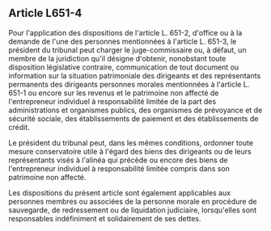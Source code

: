 Article L651-4
----
Pour l'application des dispositions de l'article L. 651-2, d'office ou à la
demande de l'une des personnes mentionnées à l'article L. 651-3, le président du
tribunal peut charger le juge-commissaire ou, à défaut, un membre de la
juridiction qu'il désigne d'obtenir, nonobstant toute disposition législative
contraire, communication de tout document ou information sur la situation
patrimoniale des dirigeants et des représentants permanents des dirigeants
personnes morales mentionnées à l'article L. 651-1 ou encore sur les revenus et
le patrimoine non affecté de l'entrepreneur individuel à responsabilité limitée
de la part des administrations et organismes publics, des organismes de
prévoyance et de sécurité sociale, des établissements de paiement et des
établissements de crédit.

Le président du tribunal peut, dans les mêmes conditions, ordonner toute mesure
conservatoire utile à l'égard des biens des dirigeants ou de leurs représentants
visés à l'alinéa qui précède ou encore des biens de l'entrepreneur individuel à
responsabilité limitée compris dans son patrimoine non affecté.

Les dispositions du présent article sont également applicables aux personnes
membres ou associées de la personne morale en procédure de sauvegarde, de
redressement ou de liquidation judiciaire, lorsqu'elles sont responsables
indéfiniment et solidairement de ses dettes.
